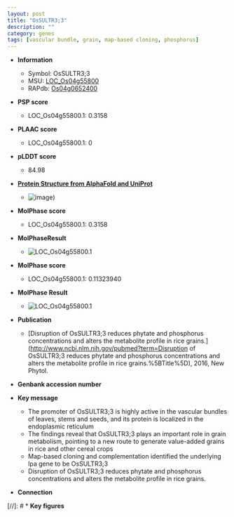 ```yaml
---
layout: post
title: "OsSULTR3;3"
description: ""
category: genes
tags: [vascular bundle, grain, map-based cloning, phosphorus]
---
```


* **Information**  
    + Symbol: OsSULTR3;3  
    + MSU: [LOC_Os04g55800](http://rice.plantbiology.msu.edu/cgi-bin/ORF_infopage.cgi?orf=LOC_Os04g55800)  
    + RAPdb: [Os04g0652400](http://rapdb.dna.affrc.go.jp/viewer/gbrowse_details/irgsp1?name=Os04g0652400)  

* **PSP score**  
    + LOC_Os04g55800.1: 0.3158 

* **PLAAC score**  
    + LOC_Os04g55800.1: 0 

* **pLDDT score**
    + 84.98

* **[Protein Structure from AlphaFold and UniProt](https://www.uniprot.org/uniprotkb/A0A0U3C0P2/entry#structure)**
    + ![image](https://ricepsp.github.io/images/A/AF-A0A0U3C0P2-F1.png))

* **MolPhase score**
    + LOC_Os04g55800.1: 0.3158

* **MolPhaseResult**
    + ![LOC_Os04g55800.1](https://ricepsp.github.io/pictures/LOC_Os04g/LOC_Os04g55800.1.png)

* **MolPhase score**
    + LOC_Os04g55800.1: 0.11323940

* **MolPhase Result**
    + ![LOC_Os04g55800.1](https://304243504.github.io/Pictures/LOC_Os04g/LOC_Os04g55800.1.png)

* **Publication**  
    + [Disruption of OsSULTR3;3 reduces phytate and phosphorus concentrations and alters the metabolite profile in rice grains.](http://www.ncbi.nlm.nih.gov/pubmed?term=Disruption of OsSULTR3;3 reduces phytate and phosphorus concentrations and alters the metabolite profile in rice grains.%5BTitle%5D), 2016, New Phytol.

* **Genbank accession number**  

* **Key message**  
    + The promoter of OsSULTR3;3 is highly active in the vascular bundles of leaves, stems and seeds, and its protein is localized in the endoplasmic reticulum
    + The findings reveal that OsSULTR3;3 plays an important role in grain metabolism, pointing to a new route to generate value-added grains in rice and other cereal crops
    + Map-based cloning and complementation identified the underlying lpa gene to be OsSULTR3;3
    + Disruption of OsSULTR3;3 reduces phytate and phosphorus concentrations and alters the metabolite profile in rice grains.

* **Connection**  

[//]: # * **Key figures**  


